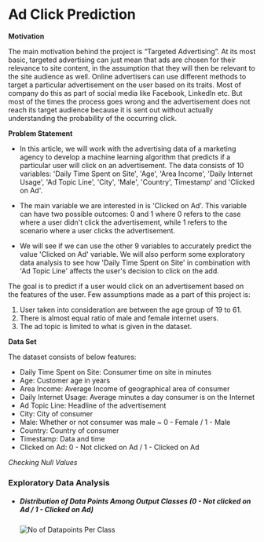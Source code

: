 # Ad Click Prediction

**Motivation**

The main motivation behind the project is “Targeted Advertising”. At its most basic, targeted advertising can just mean that ads are chosen for their relevance to site content, in the assumption that they will then be relevant to the site audience as well. Online advertisers can use different methods to target a particular advertisement on the user based on its traits. Most of company do this as part of social media like Facebook, LinkedIn etc. But most of the times the process goes wrong and the advertisement does not reach its target audience because it is sent out without actually understanding the probability of the occurring click.

**Problem Statement**
- In this article, we will work with the advertising data of a marketing agency to develop a machine learning algorithm that predicts if a particular user will click on an advertisement. The data consists of 10 variables: 'Daily Time Spent on Site', 'Age', 'Area Income', 'Daily Internet Usage', 'Ad Topic Line', 'City', 'Male', 'Country', Timestamp' and 'Clicked on Ad'.

- The main variable we are interested in is 'Clicked on Ad'. This variable can have two possible outcomes: 0 and 1 where 0 refers to the case where a user didn't click the advertisement, while 1 refers to the scenario where a user clicks the advertisement.

- We will see if we can use the other 9 variables to accurately predict the value 'Clicked on Ad' variable. We will also perform some exploratory data analysis to see how 'Daily Time Spent on Site' in combination with 'Ad Topic Line' affects the user's decision to click on the add.

The goal is to predict if a user would click on an advertisement based on the features of the user. Few assumptions made as a part of this project is:

1. User taken into consideration are between the age group of 19 to 61.
2. There is almost equal ratio of male and female internet users.
3. The ad topic is limited to what is given in the dataset.

**Data Set**

The dataset consists of below features:

- Daily Time Spent on Site: Consumer time on site in minutes
- Age: Customer age in years
- Area Income: Average Income of geographical area of consumer
- Daily Internet Usage: Average minutes a day consumer is on the Internet
- Ad Topic Line: Headline of the advertisement
- City: City of consumer
- Male: Whether or not consumer was male ~ 0 - Female / 1 - Male
- Country: Country of consumer
- Timestamp: Data and time
- Clicked on Ad: 0 - Not clicked on Ad / 1 - Clicked on Ad

*Checking Null Values*

### Exploratory Data Analysis

- ##### Distribution of Data Points Among Output Classes (0 - Not clicked on Ad / 1 - Clicked on Ad)
   ![No of Datapoints Per Class](https://github.com/akashbangalkar/quora_question_pair_simi/blob/main/Images/output_1.png "No of Datapoints Per Class") 
